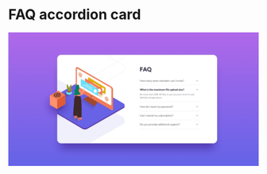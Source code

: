 # FAQ accordion card

![alt](https://github.com/hgoo150925/FAQ-accordion-card/blob/main/src/assets/design/desktop-design.jpg)
